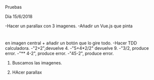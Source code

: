 Pruebas

Día 15/6/2018

-Hacer un parallax con 3 imagenes.
-Añadir un Vue.js que pinta <h1> </h1> en imagen central + añadir un botón que lo gire todo.
-Hacer TDD calculadora.
  -"2+2",devuelve 4.
  -"5+4*2/2" devuelve 9.
  -"3/2, produce error.
  -"** 4-2", produce error.
  -"45-2", produce error.



1. Buscamos las imagenes.

2. HAcer parallax
